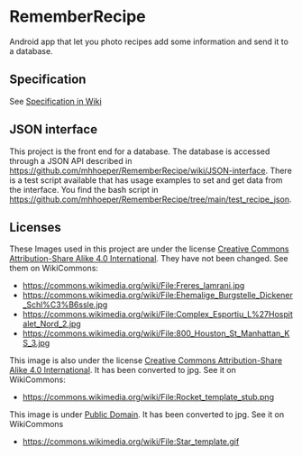 # RememberRecipe
  Android app that let you photo recipes add some information and send it to a database.

## Specification
See [Specification in Wiki](https://github.com/mhhoeper/RememberRecipe/wiki/Specification)

## JSON interface
This project is the front end for a database. The database is accessed through a JSON API described in https://github.com/mhhoeper/RememberRecipe/wiki/JSON-interface. There is a test script available that has usage examples to set and get data from the interface. You find the bash script in https://github.com/mhhoeper/RememberRecipe/tree/main/test_recipe_json.

## Licenses
  These Images used in this project are under the license [Creative Commons Attribution-Share Alike 4.0 International](https://creativecommons.org/licenses/by-sa/4.0/deed.en). They have not been changed. See them on WikiCommons:
 * https://commons.wikimedia.org/wiki/File:Freres_lamrani.jpg
 * https://commons.wikimedia.org/wiki/File:Ehemalige_Burgstelle_Dickener_Schl%C3%B6ssle.jpg
 * https://commons.wikimedia.org/wiki/File:Complex_Esportiu_L%27Hospitalet_Nord_2.jpg
 * https://commons.wikimedia.org/wiki/File:800_Houston_St_Manhattan_KS_3.jpg

  This image is also under the license [Creative Commons Attribution-Share Alike 4.0 International](https://creativecommons.org/licenses/by-sa/4.0/deed.en). It has been converted to jpg. See it on WikiCommons:
 * https://commons.wikimedia.org/wiki/File:Rocket_template_stub.png

  This image is under [Public Domain](https://en.wikipedia.org/wiki/en:public_domain). It has been converted to jpg. See it on WikiCommons
 * https://commons.wikimedia.org/wiki/File:Star_template.gif
